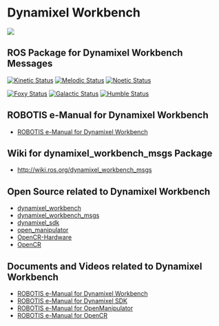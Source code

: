 # Dynamixel Workbench
![](https://github.com/ROBOTIS-GIT/emanual/blob/master/assets/images/sw/dynamixel/dynamixel_workbench/DYNAMIXEL_WORKBENCH_LOGO.png)

## ROS Package for Dynamixel Workbench Messages

[![Kinetic Status](https://github.com/ROBOTIS-GIT/dynamixel_workbench/workflows/kinetic-devel/badge.svg)](https://github.com/ROBOTIS-GIT/dynamixel_workbench/tree/kinetic-devel)
[![Melodic Status](https://github.com/ROBOTIS-GIT/dynamixel_workbench/workflows/melodic-devel/badge.svg)](https://github.com/ROBOTIS-GIT/dynamixel_workbench/tree/melodic-devel)
[![Noetic Status](https://github.com/ROBOTIS-GIT/dynamixel_workbench/workflows/noetic-devel/badge.svg)](https://github.com/ROBOTIS-GIT/dynamixel_workbench/tree/noetic-devel)

[![Foxy Status](https://github.com/ROBOTIS-GIT/dynamixel_workbench/workflows/foxy-devel/badge.svg)](https://github.com/ROBOTIS-GIT/dynamixel_workbench/tree/foxy-devel)
[![Galactic Status](https://github.com/ROBOTIS-GIT/dynamixel_workbench/workflows/galactic-devel/badge.svg)](https://github.com/ROBOTIS-GIT/dynamixel_workbench/tree/galactic-devel)
[![Humble Status](https://github.com/ROBOTIS-GIT/dynamixel_workbench/workflows/humble-devel/badge.svg)](https://github.com/ROBOTIS-GIT/dynamixel_workbench/tree/humble-devel)

## ROBOTIS e-Manual for Dynamixel Workbench
- [ROBOTIS e-Manual for Dynamixel Workbench](http://emanual.robotis.com/docs/en/software/dynamixel/dynamixel_workbench/)

## Wiki for dynamixel_workbench_msgs Package
- http://wiki.ros.org/dynamixel_workbench_msgs

## Open Source related to Dynamixel Workbench
- [dynamixel_workbench](https://github.com/ROBOTIS-GIT/dynamixel-workbench)
- [dynamixel_workbench_msgs](https://github.com/ROBOTIS-GIT/dynamixel-workbench-msgs)
- [dynamixel_sdk](https://github.com/ROBOTIS-GIT/DynamixelSDK)
- [open_manipulator](https://github.com/ROBOTIS-GIT/open_manipulator)
- [OpenCR-Hardware](https://github.com/ROBOTIS-GIT/OpenCR-Hardware)
- [OpenCR](https://github.com/ROBOTIS-GIT/OpenCR)

## Documents and Videos related to Dynamixel Workbench
- [ROBOTIS e-Manual for Dynamixel Workbench](http://emanual.robotis.com/docs/en/software/dynamixel/dynamixel_workbench/)
- [ROBOTIS e-Manual for Dynamixel SDK](http://emanual.robotis.com/docs/en/software/dynamixel/dynamixel_sdk/overview/)
- [ROBOTIS e-Manual for OpenManipulator](http://emanual.robotis.com/docs/en/platform/openmanipulator/)
- [ROBOTIS e-Manual for OpenCR](http://emanual.robotis.com/docs/en/parts/controller/opencr10/)
